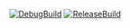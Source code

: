 [![DebugBuild](https://github.com/OikawaYuma/MyEngine/actions/workflows/DebugBuild.yml/badge.svg)](https://github.com/OikawaYuma/MyEngine/actions/workflows/DebugBuild.yml)
[![ReleaseBuild](https://github.com/OikawaYuma/MyEngine/actions/workflows/ReleaseBuild.yml/badge.svg)](https://github.com/OikawaYuma/MyEngine/actions/workflows/ReleaseBuild.yml)
